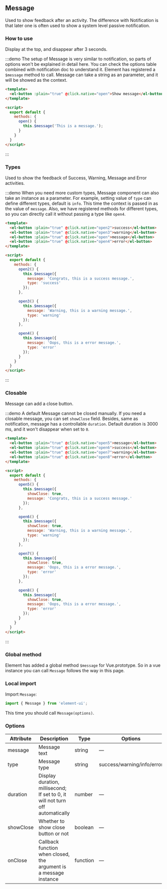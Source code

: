 ## Message

Used to show feedback after an activity. The difference with Notification is that later one is often used to show a system level passive notification.

### How to use

Display at the top, and disappear after 3 seconds.

:::demo The setup of Message is very similar to notification, so parts of options won't be explained in detail here. You can check the options table combined with notification doc to understand it. Element has registered a `$message` method to call. Message can take a string as an parameter, and it will be showed as the context.

```html
<template>
  <el-button :plain="true" @click.native="open">Show message</el-button>
</template>

<script>
  export default {
    methods: {
      open() {
        this.$message('This is a message.');
      }
    }
  }
</script>
```
:::

### Types

Used to show the feedback of Success, Warning, Message and Error activities.

:::demo When you need more custom types, Message component can also take an instance as a parameter. For example, setting value of `type` can define different types, default is `info`. This time the context is passed in as the value of `message`. Also, we have registered methods for different types, so you can directly call it without passing a type like `open4`.
```html
<template>
  <el-button :plain="true" @click.native="open2">success</el-button>
  <el-button :plain="true" @click.native="open3">warning</el-button>
  <el-button :plain="true" @click.native="open">message</el-button>
  <el-button :plain="true" @click.native="open4">error</el-button>
</template>

<script>
  export default {
    methods: {
      open2() {
        this.$message({
          message: 'Congrats, this is a success message.',
          type: 'success'
        });
      },

      open3() {
        this.$message({
          message: 'Warning, this is a warning message.',
          type: 'warning'
        });
      },

      open4() {
        this.$message({
          message: 'Oops, this is a error message.',
          type: 'error'
        });
      }
    }
  }
</script>
```
:::

### Closable

Message can add a close button.

:::demo A default Message cannot be closed manually. If you need a closable message, you can set `showClose` field. Besides, same as notification, message has a controllable `duration`. Default duration is 3000 ms, and it won't disappear when set to `0`.
```html
<template>
  <el-button :plain="true" @click.native="open5">message</el-button>
  <el-button :plain="true" @click.native="open6">success</el-button>
  <el-button :plain="true" @click.native="open7">warning</el-button>
  <el-button :plain="true" @click.native="open8">error</el-button>
</template>

<script>
  export default {
    methods: {
      open5() {
        this.$message({
          showClose: true,
          message: 'Congrats, this is a success message.'
        });
      },

      open6() {
        this.$message({
          showClose: true,
          message: 'Warning, this is a warning message.',
          type: 'warning'
        });
      },

      open7() {
        this.$message({
          showClose: true,
          message: 'Oops, this is a error message.',
          type: 'error'
        });
      },

      open8() {
        this.$message({
          showClose: true,
          message: 'Oops, this is a error message.',
          type: 'error'
        });
      }
    }
  }
</script>
```
:::

### Global method

Element has added a global method `$message` for Vue.prototype. So in a vue instance you can call `Message` follows the way in this page.

### Local import

Import `Message`:

```javascript
import { Message } from 'element-ui';
```

This time you should call `Message(options)`.

### Options
| Attribute      | Description          | Type      | Options                           | Default  |
|---------- |-------------- |---------- |--------------------------------  |-------- |
| message | Message text | string | — | — |
| type | Message type | string | success/warning/info/error | info |
| duration | Display duration, millisecond; If set to 0, it will not turn off automatically | number | — | 3000 |
| showClose | Whether to show close button or not | boolean | — | false |
| onClose | Callback function when closed, the argument is a message instance | function | — | — |
